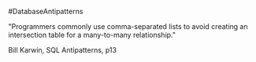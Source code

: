 #DatabaseAntipatterns 

"Programmers commonly use comma-separated lists to avoid creating an intersection table for a many-to-many relationship."

Bill Karwin, SQL Antipatterns, p13